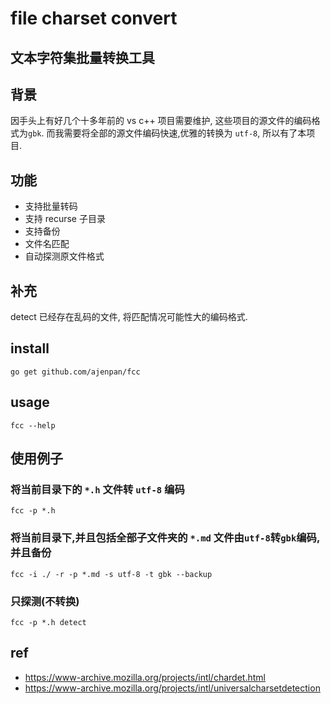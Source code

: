 # file charset convert

## 文本字符集批量转换工具

## 背景

因手头上有好几个十多年前的 vs c++ 项目需要维护, 这些项目的源文件的编码格式为`gbk`.
而我需要将全部的源文件编码快速,优雅的转换为 `utf-8`, 所以有了本项目.

## 功能

- 支持批量转码
- 支持 recurse 子目录
- 支持备份
- 文件名匹配
- 自动探测原文件格式

## 补充

detect 已经存在乱码的文件, 将匹配情况可能性大的编码格式.

## install

`go get github.com/ajenpan/fcc`

## usage

`fcc --help`

## 使用例子

### 将当前目录下的 `*.h` 文件转 `utf-8` 编码

`fcc -p *.h`

### 将当前目录下,并且包括全部子文件夹的 `*.md` 文件由`utf-8`转`gbk`编码, 并且备份

`fcc -i ./ -r -p *.md -s utf-8 -t gbk --backup`

### 只探测(不转换)

`fcc -p *.h detect`

## ref

 - https://www-archive.mozilla.org/projects/intl/chardet.html
 - https://www-archive.mozilla.org/projects/intl/universalcharsetdetection